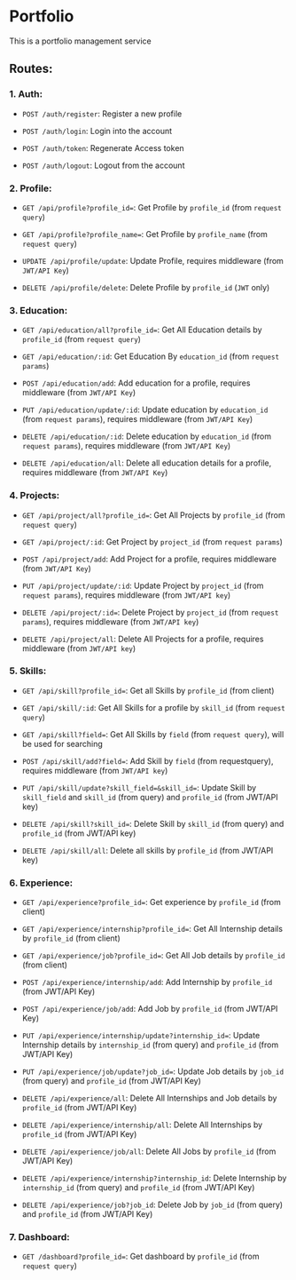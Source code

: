 # Portfolio

This is a portfolio management service

## Routes:

### 1. Auth:

- `POST /auth/register`: Register a new profile

- `POST /auth/login`: Login into the account

- `POST /auth/token`: Regenerate Access token

- `POST /auth/logout`: Logout from the account


### 2. Profile:

-  `GET /api/profile?profile_id=`: Get Profile by `profile_id` (from `request query`)

-  `GET /api/profile?profile_name=`: Get Profile by `profile_name` (from `request query`)

-  `UPDATE /api/profile/update`: Update Profile, requires middleware (from `JWT/API Key`)

-  `DELETE /api/profile/delete`: Delete Profile by `profile_id` (`JWT` only)


### 3. Education:

-  `GET /api/education/all?profile_id=`: Get All Education details by `profile_id` (from `request query`)

-  `GET /api/education/:id`: Get Education By `education_id` (from `request params`)

-  `POST /api/education/add`: Add education for a profile, requires middleware (from `JWT/API Key`)

-  `PUT /api/education/update/:id`: Update education by `education_id` (from `request params`), requires middleware (from `JWT/API Key`)

-  `DELETE /api/education/:id`:  Delete education by `education_id` (from `request params`), requires middleware (from `JWT/API Key`)

-  `DELETE /api/education/all`: Delete all education details for a profile, requires middleware (from `JWT/API Key`)


### 4. Projects:

-  `GET /api/project/all?profile_id=`: Get All Projects by `profile_id` (from `request query`)

-  `GET /api/project/:id`: Get Project by `project_id` (from `request params`)

-  `POST /api/project/add`: Add Project for a profile, requires middleware (from `JWT/API Key`)

-  `PUT /api/project/update/:id`: Update Project by `project_id` (from `request params`), requires middleware (from `JWT/API key`)

-  `DELETE /api/project/:id=`: Delete Project by `project_id` (from `request params`), requires middleware (from `JWT/API key`)

-  `DELETE /api/project/all`: Delete All Projects for a profile, requires middleware (from `JWT/API key`)


### 5. Skills:

-  `GET /api/skill?profile_id=`: Get all Skills by `profile_id` (from client)

-  `GET /api/skill/:id`: Get All Skills for a profile by `skill_id` (from `request query`)

-  `GET /api/skill?field=`: Get All Skills by `field` (from `request query`), will be used for searching

-  `POST /api/skill/add?field=`: Add Skill by `field` (from requestquery), requires middleware (from `JWT/API key`)

-  `PUT /api/skill/update?skill_field=&skill_id=`: Update Skill by `skill_field` and `skill_id` (from query) and `profile_id` (from JWT/API key)

-  `DELETE /api/skill?skill_id=`: Delete Skill by `skill_id` (from query) and `profile_id` (from JWT/API key)

-  `DELETE /api/skill/all`: Delete all skills by `profile_id` (from JWT/API key)


### 6. Experience:

-  `GET /api/experience?profile_id=`: Get experience by `profile_id` (from client)

-  `GET /api/experience/internship?profile_id=`: Get All Internship details by `profile_id` (from client)

-  `GET /api/experience/job?profile_id=`: Get All Job details by `profile_id` (from client)

-  `POST /api/experience/internship/add`: Add Internship by `profile_id` (from JWT/API Key)

-  `POST /api/experience/job/add`: Add Job by `profile_id` (from JWT/API Key)

-  `PUT /api/experience/internship/update?internship_id=`: Update Internship details by `internship_id` (from query) and `profile_id` (from JWT/API Key)

-  `PUT /api/experience/job/update?job_id=`: Update Job details by `job_id` (from query) and `profile_id` (from JWT/API Key)

-  `DELETE /api/experience/all`: Delete All Internships and Job details by `profile_id` (from JWT/API Key)

-  `DELETE /api/experience/internship/all`: Delete All Internships by `profile_id` (from JWT/API Key)

-  `DELETE /api/experience/job/all`: Delete All Jobs by `profile_id` (from JWT/API Key)

-  `DELETE /api/experience/internship?internship_id`: Delete Internship by `internship_id` (from query) and `profile_id` (from JWT/API Key)

-  `DELETE /api/experience/job?job_id`: Delete Job by `job_id` (from query) and `profile_id` (from JWT/API Key)


### 7. Dashboard:

- `GET /dashboard?profile_id=`: Get dashboard by `profile_id` (from `request query`)